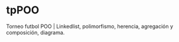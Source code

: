 # tpPOO
Torneo futbol POO | Linkedlist, polimorfismo, herencia, agregación y composición, diagrama.

